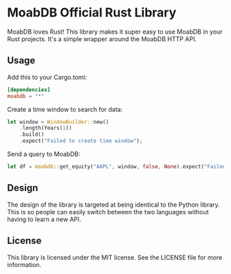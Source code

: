 # MoabDB Official Rust Library
MoabDB loves Rust! This library makes it super easy to use MoabDB in your Rust projects.
It's a simple wrapper around the MoabDB HTTP API.

## Usage
Add this to your Cargo.toml:
```toml
[dependencies]
moabdb = "*"
```

Create a time window to search for data:
```rust
let window = WindowBuilder::new()
    .length(Years(1))
    .build()
    .expect("Failed to create time window");
```

Send a query to MoabDB:
```rust
let df = moabdb::get_equity("AAPL", window, false, None).expect("Failed to get data");
```

## Design
The design of the library is targeted at being identical to the Python library. This is so
people can easily switch between the two languages without having to learn a new API.

## License
This library is licensed under the MIT license. See the LICENSE file for more information.